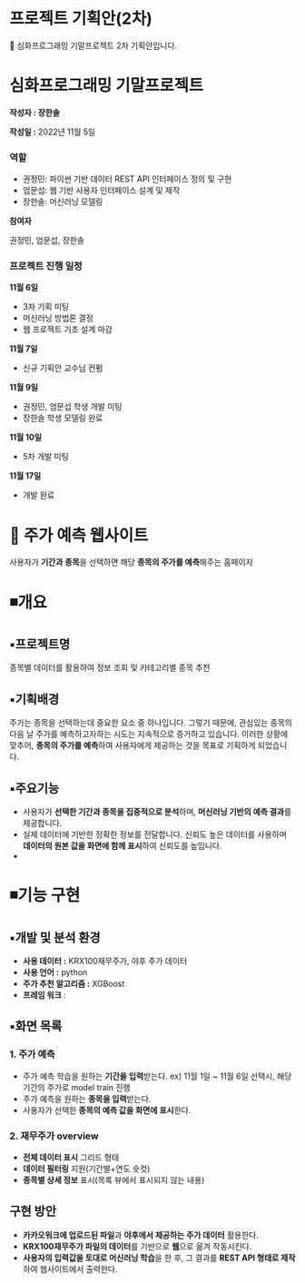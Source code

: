 # 프로젝트 기획안(2차)

<aside>
📌 심화프로그래밍 기말프로젝트 2차 기획안입니다.

</aside>

# 심화프로그래밍 기말프로젝트

**작성자 : 장한솔**

**작성일 :** 2022년 11월 5일

### 역할

- 권정민: 파이썬 기반 데이터 REST API 인터페이스 정의 및 구현
- 엄문섭: 웹 기반 사용자 인터페이스 설계 및 제작
- 장한솔: 머신러닝 모델링

**참여자**

권정민, 엄문섭, 장한솔

### 프로젝트 진행 일정

**11월 6일**

- 3차 기획 미팅
- 머신러닝 방법론 결정
- 웹 프로젝트 기초 설계 마감

**11월 7일**

- 신규 기획안 교수님 컨펌

**11월 9일**

- 권정민, 엄문섭 학생 개발 미팅
- 장한솔 학생 모델링 완료

**11월 10일**

- 5차 개발 미팅

**11월 17일**

- 개발 완료

# 📜 주가 예측 웹사이트

사용자가 **기간과 종목**을 선택하면 해당 **종목의 주가를 예측**해주는 홈페이지

# ◾개요

## ▪️프로젝트명

종목별 데이터를 활용하여 정보 조회 및 카테고리별 종목 추천

## ▪️기획배경

주가는 종목을 선택하는데 중요한 요소 중 하나입니다. 그렇기 때문에, 관심있는 종목의 다음 날 주가를 예측하고자하는 시도는 지속적으로 증가하고 있습니다. 이러한 상황에 맞추어, **종목의 주가를 예측**하여 사용자에게 제공하는 것을 목표로 기획하게 되었습니다.

## ▪️주요기능

- 사용자가 **선택한 기간과 종목을 집중적으로 분석**하며, **머신러닝 기반의 예측 결과**를 제공합니다.
- 실제 데이터에 기반한 정확한 정보를 전달합니다. 신뢰도 높은 데이터를 사용하며 **데이터의 원본 값을 화면에 함께 표시**하여 신뢰도를 높입니다.
-

# ◾기능 구현

## ▪️개발 및 분석 환경

- **사용 데이터** **:** KRX100재무주가, 야후 주가 데이터
- **사용 언어** **:** python
- **주가 추천 알고리즘 :** XGBoost
- **프레임 워크** :

## ▪️화면 목록

### 1. 주가 예측

- 주가 예측 학습을 원하는 **기간을 입력**받는다.
  ex) 11월 1일 ~ 11월 6일 선택시, 해당 기간의 주가로 model train 진행
- 주가 예측을 원하는 **종목을 입력**받는다.
- 사용자가 선택한 **종목의 예측 값을 화면에 표시**한다.

### 2. 재무주가 overview

- **전체 데이터 표시** 그리드 형태
- **데이터 필터링** 지원(기간별+연도 숏컷)
- **종목별 상세 정보** 표시(목록 뷰에서 표시되지 않는 내용)

## 구현 방안

- **카카오워크에 업로드된 파일**과 **야후에서 제공하는 주가 데이터** 활용한다.
- **KRX100재무주가 파일의 데이터**를 기반으로 **웹**으로 옮겨 작동시킨다.
- **사용자의 입력값을 토대로 머신러닝 학습**을 한 후, 그 결과를 **REST API 형태로 제작**하여 웹사이트에서 출력한다.
